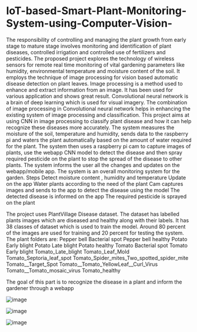 # IoT-based-Smart-Plant-Monitoring-System-using-Computer-Vision-

The responsibility of controlling and managing the plant growth from early stage to mature stage involves monitoring and identification of plant diseases, controlled irrigation and controlled use of fertilizers and pesticides. The proposed project explores the technology of wireless sensors for remote real time monitoring of vital gardening parameters like humidity, environmental temperature and moisture content of the soil. It employs the technique of image processing for vision based automatic disease detection on plant leaves. Image processing is a method used to enhance and extract information from an image. It has been used for various application and shows great result. Convolutional neural network is a brain of deep learning which is used for visual imagery. The combination of image processing in Convolutional neural network helps in enhancing the existing system of image processing and classification. This project aims at using CNN in image processing to classify plant disease and how it can help recognize these diseases more accurately. The system measures the moisture of the soil, temperature and humidity, sends data to the raspberry pi and waters the plant  automatically based on the amount of water required for the plant. The system then uses a raspberry pi cam to capture images of plants, use the webapp CNN model to detect the disease and then spray required pesticide on the plant to stop the spread of the disease to other plants. The system informs the user all the changes and updates on the webapp/mobile app. The system is an overall monitoring system for the garden. 
Steps
Detect moisture content , humidity and temperature
Update on the app
Water plants according to the need of the plant
Cam captures images and sends to the app to detect the disease using the model
The detected disease is informed on the app 
The required pesticide is sprayed on the plant




The project uses  PlantVillage Disease dataset. 
The dataset has labelled plants images which are diseased and healthy along with their labels. It has 38 classes of dataset which is used to train the model. Around 80 percent of the images are used for training and 20 percent for testing the system. The plant folders are:
Pepper bell  Bacterial spot
Pepper  bell healthy
Potato Early blight
Potato Late blight
Potato healthy
Tomato Bacterial spot
Tomato Early blight
Tomato_Late_blight
Tomato_Leaf_Mold
Tomato_Septoria_leaf_spot
Tomato_Spider_mites_Two_spotted_spider_mite
Tomato__Target_Spot
Tomato__Tomato_YellowLeaf__Curl_Virus
Tomato__Tomato_mosaic_virus 
Tomato_healthy


The goal of this part is to recognize the disease in a plant and inform the gardener through  a webapp

![image](https://user-images.githubusercontent.com/57862480/229548738-9c9cdf01-4853-4dec-9a92-5ef2b41a2ce6.png)

![image](https://user-images.githubusercontent.com/57862480/229548862-61905dfd-af36-415a-97b1-c50770d37a61.png)

![image](https://user-images.githubusercontent.com/57862480/229548967-e8f4df0e-7803-4f99-bb0b-2ea36744f1ed.png)


